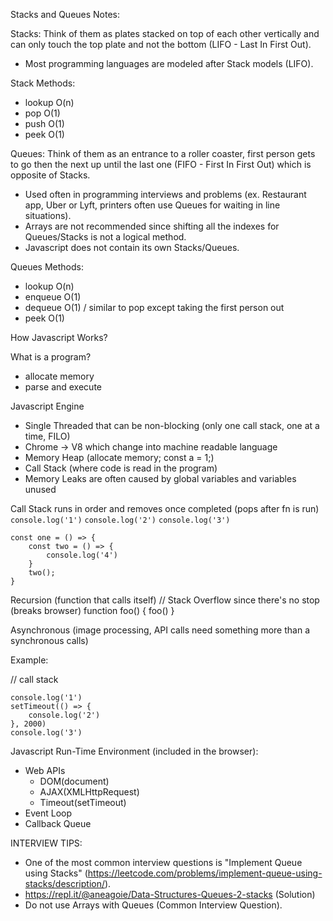 Stacks and Queues Notes:

Stacks: Think of them as plates stacked on top of each other vertically and can only touch the top plate and not the bottom (LIFO - Last In First Out).

- Most programming languages are modeled after Stack models (LIFO).

Stack Methods:
- lookup O(n)
- pop O(1)
- push O(1)
- peek O(1)

Queues: Think of them as an entrance to a roller coaster, first person gets to go then the next up until the last one (FIFO - First In First Out) which is opposite of Stacks.

- Used often in programming interviews and problems (ex. Restaurant app, Uber or Lyft, printers often use Queues for waiting in line situations).
- Arrays are not recommended since shifting all the indexes for Queues/Stacks is not a logical method.
- Javascript does not contain its own Stacks/Queues.

Queues Methods:
- lookup O(n)
- enqueue O(1)
- dequeue O(1) / similar to pop except taking the first person out
- peek O(1)

How Javascript Works?

What is a program?
 - allocate memory
 - parse and execute

Javascript Engine
 - Single Threaded that can be non-blocking (only one call stack, one at a time, FILO)
 - Chrome -> V8 which change into machine readable language
 - Memory Heap (allocate memory; const a = 1;)
 - Call Stack (where code is read in the program)
 - Memory Leaks are often caused by global variables and variables unused

Call Stack
    runs in order and removes once completed (pops after fn is run)
``console.log('1')``
``console.log('2')``
``console.log('3')``

    const one = () => {
        const two = () => {
            console.log('4')
        }
        two();
    }

Recursion (function that calls itself)
// Stack Overflow since there's no stop (breaks browser)
function foo() {
    foo()
}

Asynchronous (image processing, API calls need something more than a synchronous calls)

Example:

// call stack
```
console.log('1')
setTimeout(() => {
    console.log('2')
}, 2000)
console.log('3')
```

Javascript Run-Time Environment (included in the browser):

- Web APIs
    - DOM(document)
    - AJAX(XMLHttpRequest)
    - Timeout(setTimeout)
- Event Loop
- Callback Queue

INTERVIEW TIPS:
- One of the most common interview questions is "Implement Queue using Stacks" (https://leetcode.com/problems/implement-queue-using-stacks/description/).
- https://repl.it/@aneagoie/Data-Structures-Queues-2-stacks (Solution)
- Do not use Arrays with Queues (Common Interview Question).